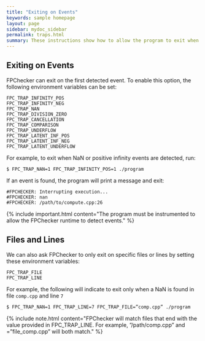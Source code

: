 ```yaml
---
title: "Exiting on Events"
keywords: sample homepage
layout: page
sidebar: mydoc_sidebar
permalink: traps.html
summary: These instructions show how to allow the program to exit when an event is detected.
---
```


## Exiting on Events

FPChecker can exit on the first detected event. To enable this option, the following environment variables can be set:

```
FPC_TRAP_INFINITY_POS
FPC_TRAP_INFINITY_NEG
FPC_TRAP_NAN
FPC_TRAP_DIVISION_ZERO
FPC_TRAP_CANCELLATION
FPC_TRAP_COMPARISON
FPC_TRAP_UNDERFLOW
FPC_TRAP_LATENT_INF_POS
FPC_TRAP_LATENT_INF_NEG
FPC_TRAP_LATENT_UNDERFLOW
```

For example, to exit when NaN or positive infinity events are detected, run:
```
$ FPC_TRAP_NAN=1 FPC_TRAP_INFINITY_POS=1 ./program
```
If an event is found, the program will print a message and exit:
```
#FPCHECKER: Interrupting execution...
#FPCHECKER: nan
#FPCHECKER: /path/to/compute.cpp:26
```

{% include important.html content="The program must be instrumented to allow the FPChecker runtime to detect events." %}

## Files and Lines

We can also ask FPChecker to only exit on specific files or lines by setting these environment variables:
```
FPC_TRAP_FILE
FPC_TRAP_LINE
```
For example, the following will indicate to exit only when a NaN is found in file `comp.cpp` and line `7`
```
$ FPC_TRAP_NAN=1 FPC_TRAP_LINE=7 FPC_TRAP_FILE=”comp.cpp” ./program
```

{% include note.html content="FPChecker will match files that end with the value provided in FPC_TRAP_LINE. For example, ”/path/comp.cpp” and =”file_comp.cpp” will both match." %}
